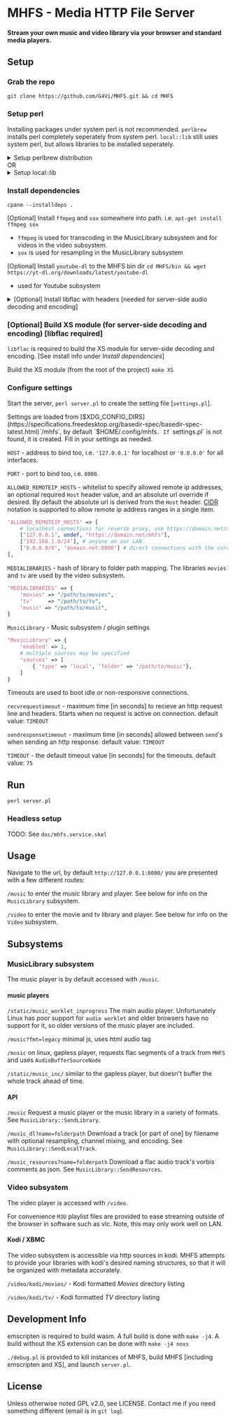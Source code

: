 # MHFS - Media HTTP File Server
#### Stream your own music and video library via your browser and standard media players.

## Setup

### Grab the repo 

`git clone https://github.com/G4Vi/MHFS.git && cd MHFS`

### Setup perl
Installing packages under system perl is not recommended. `perlbrew` installs perl completely seperately from system perl. `local::lib` still uses system perl, but allows libraries to be installed seperately. 
<details>
<summary>Setup perlbrew distribution</summary>

`export PERLBREW_ROOT=ABSPATHTOREPO/perl5/perlbrew` replacing `ABSPATHTOREPO` with the absolute path to the repo<br>
`curl -L https://install.perlbrew.pl | bash`<br>
`source "$PERLBREW_ROOT/etc/bashrc"`<br>
`perlbrew install perl-5.34.0`<br>
`perlbrew list`<br>
`perlbrew switch perl-5.34.0` where `perl-5.34.0` is the version listed.<br>
`perlbrew install-cpamn`

`cd /usr/include/x86_64-linux-gnu/ && h2ph -r -l . && cd sys && h2ph syscall.h && cd ABSPATHTOREPO` where `/usr/include/x86_64-linux-gnu` is the kernel header files and `ABSPATHTOREPO` is the absolute path to the repo used before.

</details>
OR<br>
<details>
<summary>Setup local::lib</summary>
<code>wget https://cpan.metacpan.org/authors/id/H/HA/HAARG/local-lib-2.000024.tar.gz && tar xvf local-lib-2.000024.tar.gz`</code><br>
<code>cd local-lib-2.000024 && perl Makefile.PL --bootstrap</code><br>
<code>eval $(perl -I$HOME/perl5/lib/perl5 -Mlocal::lib)</code><br>
<code>curl -L https://cpanmin.us | perl - App::cpanminus</code>
</details>


### Install dependencies

`cpanm --installdeps .`

[Optional] Install `ffmpeg` and `sox` somewhere into path. i.e. `apt-get install ffmpeg sox`
- `ffmpeg` is used for transcoding in the MusicLibrary subsystem and for videos in the video subsystem.
- `sox` is used for resampling in the MusicLibrary subsystem

[Optional] Install `youtube-dl` to the MHFS bin dir `cd MHFS/bin && wget https://yt-dl.org/downloads/latest/youtube-dl`   
- used for Youtube subsystem

<details>
<summary>[Optional] Install libflac with headers [needed for server-side audio decoding and encoding] </summary> 
<details>
<summary>Build and install libflac inside MHFS::XS</summary>
Download, configure, and make it:<br>

`mkdir -p XS/thirdparty && cd XS/thirdparty && wget http://downloads.xiph.org/releases/flac/flac-1.3.3.tar.xz`<br>

`tar xvf flac-1.3.3.tar.xz && cd flac-1.3.3 && ./configure --enable-ogg=no && make`
</details>
OR<br>
Install from your package manager i.e <code>apt-get install libflac-dev</code>.
</details>

### [Optional] Build XS module (for server-side decoding and encoding) [libflac required]

`libflac` is required to build the XS module for server-side decoding and encoding. [See install info under *Install dependencies*]

Build the XS module (from the root of the project)
`make XS`

### Configure settings
Start the server, `perl server.pl` to create the setting file [`settings.pl`].

Settings are loaded from [$XDG_CONFIG_DIRS](https://specifications.freedesktop.org/basedir-spec/basedir-spec-latest.html)`/mhfs`, by default `$HOME/.config/mhfs`. If `settings.pl` is not found, it is created. Fill in your settings as needed.

`HOST` - address to bind too, i.e. `'127.0.0.1'` for localhost or `'0.0.0.0'` for all interfaces.

`PORT` - port to bind too, i.e. `8000`.

`ALLOWED_REMOTEIP_HOSTS` - whitelist to specify allowed remote ip addresses, an optional required `Host` header value, and an absolute url override if desired. By default the absolute url is derived from the `Host` header. [CIDR](https://datatracker.ietf.org/doc/html/rfc4632#section-3.1) notation is supported to allow remote ip address ranges in a single item.
```perl
'ALLOWED_REMOTEIP_HOSTS' => [
    # localhost connections for reverse proxy, use https://domain.net/mhfs to build absolute urls
    ['127.0.0.1', undef, 'https://domain.net/mhfs'],
    ['192.168.1.0/24'], # anyone on our LAN
    ['0.0.0.0/0', 'domain.net:8000'] # direct connections with the correct Host header
],
```

`MEDIALIBRARIES` - hash of library to folder path mapping. The libraries `movies` and `tv` are used by the video subsystem.
```perl
'MEDIALIBRARIES' => {
    'movies' => "/path/to/movies",
    'tv'     => "/path/to/tv",
    'music' => "/path/to/music",
}
```

`MusicLibrary` - Music subsystem / plugin settings
```perl
'MusicLibrary' => {
    'enabled' => 1,
    # multiple sources may be specified
    'sources' => [
        { 'type' => 'local', 'folder' => '/path/to/music'},
    ]
}
```
Timeouts are used to boot idle or non-responsive connections.

`recvrequestimeout` - maximum time [in seconds] to recieve an http request line and headers. Starts when no request is active on connection. default value: `TIMEOUT`

`sendresponsetimeout` - maximum time [in seconds] allowed between `send`'s when sending an http response. default value: `TIMEOUT`

`TIMEOUT` - the default timeout value [in seconds] for the timeouts. default value: `75`

## Run

`perl server.pl`

### Headless setup
TODO: See `doc/mhfs.service.skel`

## Usage

Navigate to the url, by default `http://127.0.0.1:8080/` you are presented with a few different routes:

`/music` to enter the music library and player. See below for info on the `MusicLibrary` subsystem.

`/video` to enter the movie and tv library and player. See below for info on the `Video` subsystem.

## Subsystems

### MusicLibrary subsystem

The music player is by default accessed with `/music`.

#### music players

`/static/music_worklet_inprogress` The main audio player. Unfortunately Linux has poor support for `audio worklet` and older browsers have no support for it, so older versions of the music player are included.

`/music?fmt=legacy` minimal js, uses html audio tag

`/music` on linux, gapless player, requests flac segments of a track from `MHFS` and uses `AudioBufferSourceNode`

`/static/music_inc/` similar to the gapless player, but doesn't buffer the whole track ahead of time.

#### API
`/music` Request a music player or the music library in a variety of formats. See `MusicLibrary::SendLibrary`.

`/music_dl?name=folderpath` Download a track [or part of one] by filename with optional resampling, channel mixing, and encoding. See `MusicLibrary::SendLocalTrack`.

`/music_resources?name=folderpath` Download a flac audio track's vorbis comments as json. See `MusicLibrary::SendResources`. 

### Video subsystem

The video player is accessed with `/video`.

For convenience `M3U` playlist files are provided to ease streaming outside of the browser in software such as vlc. Note, this may only work well on LAN.

#### Kodi / XBMC

The video subsystem is accessible via http sources in kodi. MHFS attempts to provide your libraries with kodi's desired naming structures, so that it will be organized with metadata accurately.

`/video/kodi/movies/` - Kodi formatted *Movies* directory listing

`/video/kodi/tv/` - Kodi formatted *TV* directory listing

## Development Info

emscripten is required to build wasm.  A full build is done with `make -j4`. A build without the XS extension can be done with `make -j4 noxs`

`./debug.pl` is provided to kill instances of MHFS, build MHFS [including emscripten and XS], and launch `server.pl`.

## License
Unless otherwise noted GPL v2.0, see LICENSE. Contact me if you need something different (email is in `git log`).
